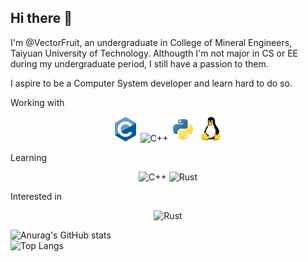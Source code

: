 ## Hi there 👋
<!--
**VectorFruit/VectorFruit** is a ✨ _special_ ✨ repository because its `README.md` (this file) appears on your GitHub profile.

Here are some ideas to get you started:

- 🌱 I’m currently learning at TYUT
-->

I'm @VectorFruit, an undergraduate in College of Mineral Engineers, Taiyuan University of Technology.
Althougth I'm not major in CS or EE during my undergraduate period, I still have a passion to them. 

I aspire to be a Computer System developer and learn hard to do so.

Working with
<p align="center">
    <img src="https://raw.githubusercontent.com/devicons/devicon/1119b9f84c0290e0f0b38982099a2bd027a48bf1/icons/c/c-original.svg" alt="C" width="40" height="40">
    <img src="https://cdn.jsdelivr.net/gh/devicons/devicon@latest/icons/cplusplus/cplusplus-original.svg" alt="C++" width="40" height="40">
    <img src="https://raw.githubusercontent.com/devicons/devicon/master/icons/python/python-original.svg" alt="python" width="40" height="40"/>
    <img src="https://raw.githubusercontent.com/devicons/devicon/master/icons/linux/linux-original.svg" alt="Linux" width="40" height="40"/>
</p>

Learning
<p align="center">
    <img src="https://cdn.jsdelivr.net/gh/devicons/devicon@latest/icons/cplusplus/cplusplus-original.svg" alt="C++" width="40" height="40">
    <img src="https://cdn.jsdelivr.net/gh/devicons/devicon@latest/icons/rust/rust-original.svg" alt="Rust" width="40" height="40"/>
</p>

Interested in
<p align="center">
    <img src="https://cdn.jsdelivr.net/gh/devicons/devicon@latest/icons/rust/rust-original.svg" alt="Rust" width="40" height="40"/>
</p>

  
  ![Anurag's GitHub stats](https://github-readme-stats.vercel.app/api?username=VectorFruit)
  <br>
  ![Top Langs](https://github-readme-stats.vercel.app/api/top-langs/?username=VectorFruit)
